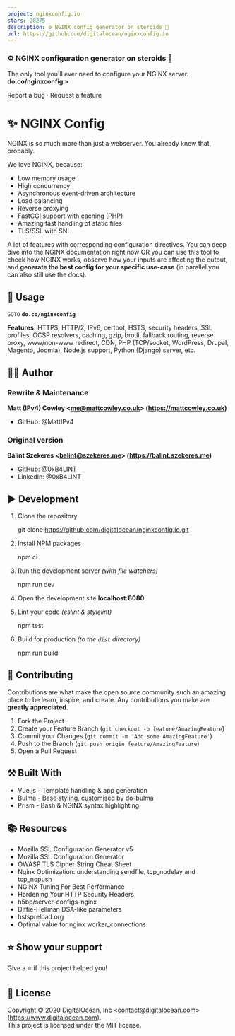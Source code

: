 ```yaml
---
project: nginxconfig.io
stars: 28275
description: ⚙️ NGINX config generator on steroids 💉
url: https://github.com/digitalocean/nginxconfig.io
---
```


  

### ⚙️ NGINX configuration generator on steroids 💉

The only tool you'll ever need to configure your NGINX server.  
**do.co/nginxconfig »**  
  
Report a bug · Request a feature

  

✨ NGINX Config
==============

NGINX is so much more than just a webserver. You already knew that, probably.

We love NGINX, because:

-   Low memory usage
-   High concurrency
-   Asynchronous event-driven architecture
-   Load balancing
-   Reverse proxying
-   FastCGI support with caching (PHP)
-   Amazing fast handling of static files
-   TLS/SSL with SNI

A lot of features with corresponding configuration directives. You can deep dive into the NGINX documentation right now OR you can use this tool to check how NGINX works, observe how your inputs are affecting the output, and **generate the best config for your specific use-case** (in parallel you can also still use the docs).

🚀 Usage
--------

`GOTO` **`do.co/nginxconfig`**

**Features:** HTTPS, HTTP/2, IPv6, certbot, HSTS, security headers, SSL profiles, OCSP resolvers, caching, gzip, brotli, fallback routing, reverse proxy, www/non-www redirect, CDN, PHP (TCP/socket, WordPress, Drupal, Magento, Joomla), Node.js support, Python (Django) server, etc.

👨‍💻 Author
------------

### Rewrite & Maintenance

**Matt (IPv4) Cowley <me@mattcowley.co.uk\> (https://mattcowley.co.uk)**

-   GitHub: @MattIPv4

### Original version

**Bálint Szekeres <balint@szekeres.me\> (https://balint.szekeres.me)**

-   GitHub: @0xB4LINT
-   LinkedIn: @0xB4LINT

▶️ Development
--------------

1.  Clone the repository
    
    git clone https://github.com/digitalocean/nginxconfig.io.git
    
2.  Install NPM packages
    
    npm ci
    
3.  Run the development server _(with file watchers)_
    
    npm run dev
    
4.  Open the development site **localhost:8080**
    
5.  Lint your code _(eslint & stylelint)_
    
    npm test
    
6.  Build for production _(to the `dist` directory)_
    
    npm run build
    

🤝 Contributing
---------------

Contributions are what make the open source community such an amazing place to be learn, inspire, and create. Any contributions you make are **greatly appreciated**.

1.  Fork the Project
2.  Create your Feature Branch (`git checkout -b feature/AmazingFeature`)
3.  Commit your Changes (`git commit -m 'Add some AmazingFeature'`)
4.  Push to the Branch (`git push origin feature/AmazingFeature`)
5.  Open a Pull Request

⚒️ Built With
-------------

-   Vue.js - Template handling & app generation
-   Bulma - Base styling, customised by do-bulma
-   Prism - Bash & NGINX syntax highlighting

📚 Resources
------------

-   Mozilla SSL Configuration Generator v5
-   Mozilla SSL Configuration Generator
-   OWASP TLS Cipher String Cheat Sheet
-   Nginx Optimization: understanding sendfile, tcp\_nodelay and tcp\_nopush
-   NGINX Tuning For Best Performance
-   Hardening Your HTTP Security Headers
-   h5bp/server-configs-nginx
-   Diffie-Hellman DSA-like parameters
-   hstspreload.org
-   Optimal value for nginx worker\_connections

⭐️ Show your support
--------------------

Give a ⭐️ if this project helped you!

📝 License
----------

Copyright © 2020 DigitalOcean, Inc <contact@digitalocean.com\> (https://www.digitalocean.com).  
This project is licensed under the MIT license.
